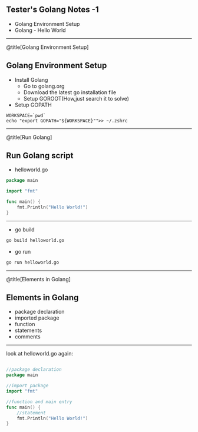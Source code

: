 ## Tester's Golang Notes -1 

- Golang Environment Setup
- Golang - Hello World

---

@title[Golang Environment Setup]
## Golang Environment Setup
- Install Golang
  * Go to golang.org
  * Download the latest go installation file
  * Setup GOROOT(How,just search it to solve)
- Setup GOPATH

```shell
WORKSPACE=`pwd`
echo "export GOPATH="${WORKSPACE}"">> ~/.zshrc
```

---

@title[Run Golang]
## Run Golang script

- helloworld.go

```go
package main

import "fmt"

func main() {
	fmt.Println("Hello World!")
}
```

---

- go build

```sh
go build helloworld.go
```

- go run

```sh
go run helloworld.go 

```

---

@title[Elements in Golang]
## Elements in Golang

- package declaration
- imported package
- function
- statements
- comments

---

look at helloworld.go again:

```go

//package declaration
package main

//import package
import "fmt"

//function and main entry
func main() {
	//statement
	fmt.Println("Hello World!")
}
```
